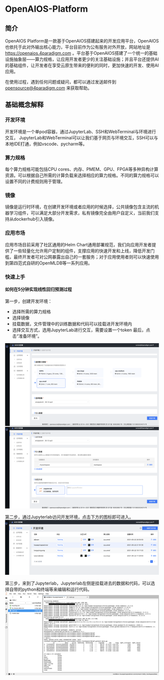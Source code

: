 # OpenAIOS-Platform
## 简介
OpenAIOS Platform是一款基于OpenAIOS搭建起来的开发应用平台，OpenAIOS也依托于此对外输出核心能力，平台目前作为公有服务对外开放，网站地址是 https://openaios.4paradigm.com 。平台基于OpenAIOS搭建了一个统一的基础设施抽象层——算力规格，让应用开发者更少的关注基础设施；并且平台还提供AI的基础组件，让开发者在享受云原生带来的便利的同时，更加快速的开发、使用AI应用。

在使用过程，遇到任何问题或疑问，都可以通过发送邮件到 opensource@4paradigm.com 来获取帮助。

## 基础概念解释
### 开发环境
开发环境是一个单pod容器，通过JupyterLab、SSH和WebTerminal与环境进行交互， JupyterLab和WebTerminal可以让我们基于网页与环境交互，SSH可以与本地IDE打通，例如vscode、pycharm等。

### 算力规格
每个算力规格可能包括CPU cores、内存、PMEM、GPU、FPGA等多种异构计算资源。可以根据自己所需的计算负载来选择相应的算力规格。不同的算力规格可以设置不同的计费规则用于管理。

### 镜像
镜像是运行时环境，在创建开发环境或者应用的时候选择，公共镜像包含主流的机器学习组件，可以满足大部分开发需求，私有镜像完全由用户自定义，当前我们支持从dockerhub引入镜像。


### 应用市场
应用市场目前采用了社区通用的Helm Chart通用部署规范，我们向应用开发者提供了一些轻量化允许用户定制的组件，支撑应用的快速开发和上线，降低开发门槛，最终开发者可对公网暴露出自己的一套服务；对于应用使用者则可以快速使用到第四范式自研的OpenMLDB等一系列应用。

### 快速上手
#### 如何在5分钟实现线性回归预测过程
第一步，创建开发环境：
- 选择所需的算力规格
- 选择镜像
- 挂载数据，文件管理中的训练数据和代码可以挂载进开发环境内
- 选择交互方式，选用JupyterLab进行交互，需要设置一个token
最后，点击“准备环境”。


![1](doc/img/quickstart1.png)
![2](doc/img/quickstart2.png)


第二步，通过Jupyterlab访问开发环境，点击下方的图标即可进入。
![3](doc/img/quickstart3.png)

第三步，来到了Jupyterlab，Jupyterlab左侧是挂载进去的数据和代码，可以选择自带的python和终端等来编辑和运行代码。
![4](doc/img/quickstart4.png)


